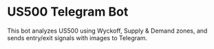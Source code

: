 # US500 Telegram Bot
This bot analyzes US500 using Wyckoff, Supply & Demand zones, and sends entry/exit signals with images to Telegram.
